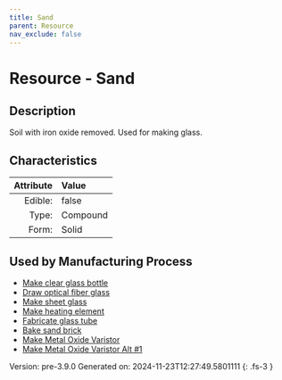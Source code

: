 ```yaml
---
title: Sand
parent: Resource
nav_exclude: false
---
```

# Resource - Sand

## Description
 Soil with iron oxide removed. Used for making glass.

## Characteristics

| Attribute      | Value |
|--------:|:------|
|Edible:|false|
|Type:|Compound|
|Form:|Solid|
 

## Used by Manufacturing Process

- [Make clear glass bottle](../process/make-clear-glass-bottle.html)
- [Draw optical fiber glass](../process/draw-optical-fiber-glass.html)
- [Make sheet glass](../process/make-sheet-glass.html)
- [Make heating element](../process/make-heating-element.html)
- [Fabricate glass tube](../process/fabricate-glass-tube.html)
- [Bake sand brick](../process/bake-sand-brick.html)
- [Make Metal Oxide Varistor](../process/make-metal-oxide-varistor.html)
- [Make Metal Oxide Varistor Alt #1](../process/make-metal-oxide-varistor-alt--1.html)


    

Version: pre-3.9.0 Generated on: 2024-11-23T12:27:49.5801111
{: .fs-3 }
